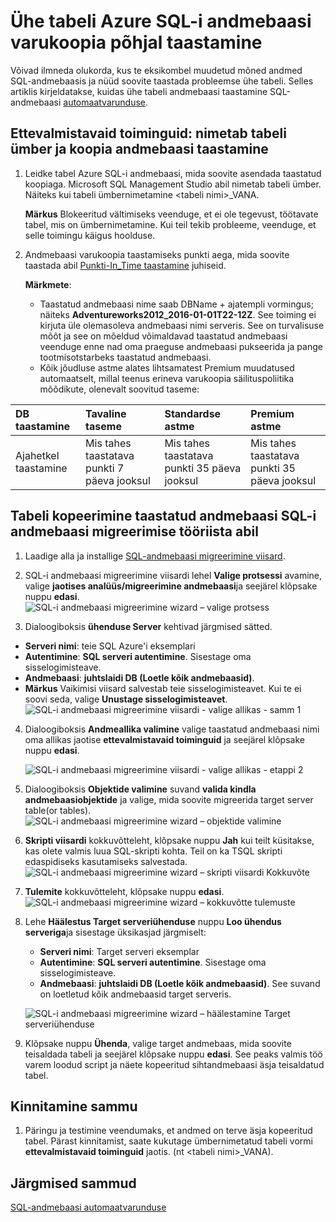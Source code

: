 <properties
    pageTitle="Azure'i SQL-andmebaasi varukoopia põhjal taastamine üheks tabeliks | Microsoft Azure'i"
    description="Saate teada, kuidas Azure'i SQL-andmebaasi varukoopia põhjal taastamine üheks tabeliks."
    services="sql-database"
    documentationCenter=""
    authors="dalechen"
    manager="felixwu"
    editor=""/>

<tags
    ms.service="sql-database"
    ms.workload="data-management"
    ms.tgt_pltfrm="na"
    ms.devlang="na"
    ms.topic="article"
    ms.date="08/31/2016"
    ms.author="daleche"/>


# <a name="how-to-restore-a-single-table-from-an-azure-sql-database-backup"></a>Ühe tabeli Azure SQL-i andmebaasi varukoopia põhjal taastamine

Võivad ilmneda olukorda, kus te eksikombel muudetud mõned andmed SQL-andmebaasis ja nüüd soovite taastada probleemse ühe tabeli. Selles artiklis kirjeldatakse, kuidas ühe tabeli andmebaasi taastamine SQL-andmebaasi [automaatvarunduse](sql-database-automated-backups.md).

## <a name="preparation-steps-rename-the-table-and-restore-a-copy-of-the-database"></a>Ettevalmistavaid toiminguid: nimetab tabeli ümber ja koopia andmebaasi taastamine
1. Leidke tabel Azure SQL-i andmebaasi, mida soovite asendada taastatud koopiaga. Microsoft SQL Management Studio abil nimetab tabeli ümber. Näiteks kui tabeli ümbernimetamine &lt;tabeli nimi&gt;_VANA.

    **Märkus** Blokeeritud vältimiseks veenduge, et ei ole tegevust, töötavate tabel, mis on ümbernimetamine. Kui teil tekib probleeme, veenduge, et selle toimingu käigus hoolduse.

2. Andmebaasi varukoopia taastamiseks punkti aega, mida soovite taastada abil [Punkti-In_Time taastamine](sql-database-recovery-using-backups.md#point-in-time-restore) juhiseid.

    **Märkmete**:
    - Taastatud andmebaasi nime saab DBName + ajatempli vormingus; näiteks **Adventureworks2012_2016-01-01T22-12Z**. See toiming ei kirjuta üle olemasoleva andmebaasi nimi serveris. See on turvalisuse mõõt ja see on mõeldud võimaldavad taastatud andmebaasi veenduge enne nad oma praeguse andmebaasi pukseerida ja pange tootmisotstarbeks taastatud andmebaasi.
    - Kõik jõudluse astme alates lihtsamatest Premium muudatused automaatselt, millal teenus erineva varukoopia säilituspoliitika mõõdikute, olenevalt soovitud taseme:

| DB taastamine | Tavaline taseme | Standardse astme | Premium astme |
| :-- | :-- | :-- | :-- |
|  Ajahetkel taastamine |  Mis tahes taastatava punkti 7 päeva jooksul|Mis tahes taastatava punkti 35 päeva jooksul| Mis tahes taastatava punkti 35 päeva jooksul|

## <a name="copying-the-table-from-the-restored-database-by-using-the-sql-database-migration-tool"></a>Tabeli kopeerimine taastatud andmebaasi SQL-i andmebaasi migreerimise tööriista abil
1. Laadige alla ja installige [SQL-andmebaasi migreerimine viisard](https://sqlazuremw.codeplex.com).

2. SQL-i andmebaasi migreerimine viisardi lehel **Valige protsessi** avamine, valige **jaotises analüüs/migreerimine andmebaasi**ja seejärel klõpsake nuppu **edasi**.
![SQL-i andmebaasi migreerimine wizard – valige protsess](./media/sql-database-cloud-migrate-restore-single-table-azure-backup/1.png)
3. Dialoogiboksis **ühenduse Server** kehtivad järgmised sätted.
 - **Serveri nimi**: teie SQL Azure'i eksemplari
 - **Autentimine**: **SQL serveri autentimine**. Sisestage oma sisselogimisteave.
 - **Andmebaasi**: **juhtslaidi DB (Loetle kõik andmebaasid)**.
 - **Märkus** Vaikimisi viisard salvestab teie sisselogimisteavet. Kui te ei soovi seda, valige **Unustage sisselogimisteavet**.
![SQL-i andmebaasi migreerimine viisardi - valige allikas - samm 1](./media/sql-database-cloud-migrate-restore-single-table-azure-backup/2.png)
4. Dialoogiboksis **Andmeallika valimine** valige taastatud andmebaasi nimi oma allikas jaotise **ettevalmistavaid toiminguid** ja seejärel klõpsake nuppu **edasi**.

    ![SQL-i andmebaasi migreerimine viisardi - valige allikas - etappi 2](./media/sql-database-cloud-migrate-restore-single-table-azure-backup/3.png)

5. Dialoogiboksis **Objektide valimine** suvand **valida kindla andmebaasiobjektide** ja valige, mida soovite migreerida target server table(or tables).
![SQL-i andmebaasi migreerimine wizard – objektide valimine](./media/sql-database-cloud-migrate-restore-single-table-azure-backup/4.png)

6. **Skripti viisardi** kokkuvõtteleht, klõpsake nuppu **Jah** kui teilt küsitakse, kas olete valmis luua SQL-skripti kohta. Teil on ka TSQL skripti edaspidiseks kasutamiseks salvestada.
![SQL-i andmebaasi migreerimine wizard – skripti viisardi Kokkuvõte](./media/sql-database-cloud-migrate-restore-single-table-azure-backup/5.png)

7. **Tulemite** kokkuvõtteleht, klõpsake nuppu **edasi**.
![SQL-i andmebaasi migreerimine wizard – kokkuvõtte tulemuste](./media/sql-database-cloud-migrate-restore-single-table-azure-backup/6.png)

8. Lehe **Häälestus Target serveriühenduse** nuppu **Loo ühendus serveriga**ja sisestage üksikasjad järgmiselt:
    - **Serveri nimi**: Target serveri eksemplar
    - **Autentimine**: **SQL serveri autentimine**. Sisestage oma sisselogimisteave.
    - **Andmebaasi**: **juhtslaidi DB (Loetle kõik andmebaasid)**. See suvand on loetletud kõik andmebaasid target serveris.

    ![SQL-i andmebaasi migreerimine wizard – häälestamine Target serveriühenduse](./media/sql-database-cloud-migrate-restore-single-table-azure-backup/7.png)

9. Klõpsake nuppu **Ühenda**, valige target andmebaas, mida soovite teisaldada tabeli ja seejärel klõpsake nuppu **edasi**. See peaks valmis töö varem loodud script ja näete kopeeritud sihtandmebaasi äsja teisaldatud tabel.

## <a name="verification-step"></a>Kinnitamine sammu
1. Päringu ja testimine veendumaks, et andmed on terve äsja kopeeritud tabel. Pärast kinnitamist, saate kukutage ümbernimetatud tabeli vormi **ettevalmistavaid toiminguid** jaotis. (nt &lt;tabeli nimi&gt;_VANA).

## <a name="next-steps"></a>Järgmised sammud

[SQL-andmebaasi automaatvarunduse](sql-database-automated-backups.md)
